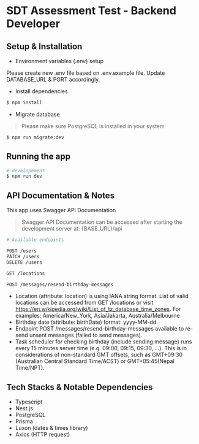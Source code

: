 # SDT Assessment Test - Backend Developer

## Setup & Installation

- Environment variables (.env) setup

Please create new .env file based on .env.example file. Update DATABASE_URL & PORT accordingly.

- Install dependencies

```bash
$ npm install
```

- Migrate database

> Please make sure PostgreSQL is installed in your system

```bash
$ npm run migrate:dev
```

## Running the app

```bash
# developement
$ npm run dev
```

## API Documentation & Notes

This app uses Swagger API Documentation

> Swagger API Documentation can be accessed after starting the development server at: {BASE_URL}/api

```bash
# Available endpoints

POST /users
PATCH /users
DELETE /users

GET /locations

POST /messages/resend-birthday-messages
```

- Location (attribute: location) is using IANA string format. List of valid locations can be accessed from GET /locations or visit https://en.wikipedia.org/wiki/List_of_tz_database_time_zones. For examples: America/New_York, Asia/Jakarta, Australia/Melbourne
- Birthday date (attribute: birthDate) format: yyyy-MM-dd.
- Endpoint POST /messages/resend-birthday-messages available to re-send unsent messages (failed to send messages).
- Task scheduler for checking birthday (include sending message) runs every 15 minutes server time (e.g. 09:00, 09:15, 09:30, ...). This is in considerations of non-standard GMT offsets, such as GMT+09:30 (Australian Central Standard Time/ACST) or GMT+05:45(Nepal Time/NPT).

## Tech Stacks & Notable Dependencies

- Typescript
- Nest.js
- PostgreSQL
- Prisma
- Luxon (dates & times library)
- Axios (HTTP request)
